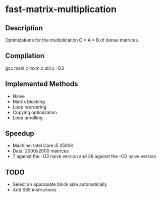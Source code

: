 # fast-matrix-multiplication

## Description
Optimizations for the multiplication C = A * B of dense matrices.

## Compilation
gcc main.c mxm.c util.c -O3

## Implemented Methods
- Naive
- Matrix blocking
- Loop reordering
- Copying optimization
- Loop unrolling

## Speedup
- Machine: Intel Core i5 2500K
- Data: 2000x2000 matrices
- 7 against the -O3 naive version and 26 against the -O0 naive version

## TODO
- Select an appropiate block size automatically
- Add SSE instructions
